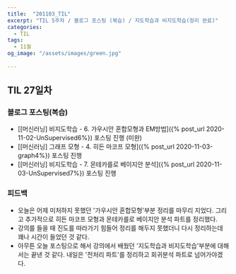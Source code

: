 ```yaml
---
title:  "201103_TIL"
excerpt: "TIL 5주차 / 블로그 포스팅 (복습) / 지도학습과 비지도학습(정리 완료)"
categories:
  - TIL
tags:
  - 11월
og_image: "/assets/images/green.jpg"
  
---
```

## TIL 27일차
### 블로그 포스팅(복습)
- [[머신러닝] 비지도학습 - 6. 가우시안 혼합모형과 EM방법]({% post_url 2020-11-02-UnSupervised6%}) 포스팅 진행 (미완)
- [[머신러닝] 그래프 모형 - 4. 히든 마코프 모형]({% post_url 2020-11-03-graph4%}) 포스팅 진행
- [[머신러닝] 비지도학습 - 7. 몬테카를로 베이지안 분석]({% post_url 2020-11-03-UnSupervised7%}) 포스팅 진행

### 피드백
- 오늘은 어제 미처하지 못했던 '가우시안 혼합모형'부분 정리를 마무리 지었다. 그리고 추가적으로 히든 마코프 모형과 몬테카를로 베이지안 분석 파트를 정리했다.
- 강의를 들을 때 진도를 따라가기 힘들어 정리를 해두지 못했더니 다시 정리하는데 꽤나 시간이 들었던 것 같다.
- 아무튼 오늘 포스팅으로 해서 강의에서 배웠던 '지도학습과 비지도학습'부분에 대해서는 끝낸 것 같다. 내일은 '전처리 파트'를 정리하고 회귀분석 파트로 넘어가야겠다.